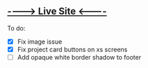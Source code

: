 ## [----> Live Site <----](https://patrick-mahloy.vercel.app/)

To do:
- [x] Fix image issue
- [x] Fix project card buttons on xs screens
- [ ] Add opaque white border shadow to footer
